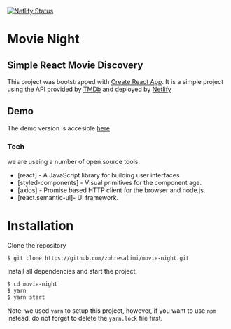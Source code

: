 [![Netlify Status](https://api.netlify.com/api/v1/badges/421ebd27-d0d4-4e6d-8c91-b47a82b947cc/deploy-status)](https://app.netlify.com/sites/movie-night-z/deploys)

# Movie Night

## Simple React Movie Discovery

This project was bootstrapped with [Create React App](https://github.com/facebook/create-react-app).
It is a simple project using the API provided by [TMDb](https://www.themoviedb.org/documentation/api) and deployed by [Netlify](https://app.netlify.com)

## Demo

The demo version is accesible [here](https://movie-night-z.netlify.app/)

### Tech

we are useing a number of open source tools:

- [react] - A JavaScript library for building user interfaces
- [styled-components] - Visual primitives for the component age.
- [axios] - Promise based HTTP client for the browser and node.js.
- [react.semantic-ui]- UI framework.

# Installation

Clone the repository

```
$ git clone https://github.com/zohresalimi/movie-night.git
```

Install all dependencies and start the project.

```sh
$ cd movie-night
$ yarn
$ yarn start
```

Note: we used `yarn` to setup this project, however, if you want to use `npm` instead, do not forget to delete the `yarn.lock` file first.
